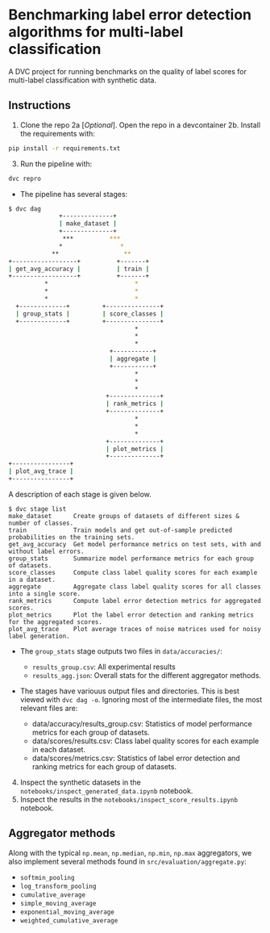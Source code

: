 # Benchmarking label error detection algorithms for multi-label classification

A DVC project for running benchmarks on the quality of label scores for multi-label classification with synthetic data.

## Instructions

1. Clone the repo
2a [*Optional*]. Open the repo in a devcontainer
2b. Install the requirements with:
```bash
pip install -r requirements.txt
```
3. Run the pipeline with:

```bash
dvc repro
```

  - The pipeline has several stages:
  
  ```bash
  $ dvc dag
                +--------------+               
                | make_dataset |               
                +--------------+               
                 ***          ***              
                *                *             
              **                  **           
  +------------------+          +-------+      
  | get_avg_accuracy |          | train |      
  +------------------+          +-------+      
            *                        *         
            *                        *         
            *                        *         
    +-------------+         +---------------+  
    | group_stats |         | score_classes |  
    +-------------+         +---------------+  
                                     *         
                                     *         
                                     *         
                              +-----------+    
                              | aggregate |    
                              +-----------+    
                                     *         
                                     *         
                                     *         
                             +--------------+  
                             | rank_metrics |  
                             +--------------+  
                                     *         
                                     *         
                                     *         
                             +--------------+  
                             | plot_metrics |  
                             +--------------+  
  +----------------+ 
  | plot_avg_trace | 
  +----------------+ 
  ```

  A description of each stage is given below.
  ```
  $ dvc stage list
  make_dataset      Create groups of datasets of different sizes & number of classes.
  train             Train models and get out-of-sample predicted probabilities on the training sets.
  get_avg_accuracy  Get model performance metrics on test sets, with and without label errors.
  group_stats       Summarize model performance metrics for each group of datasets.
  score_classes     Compute class label quality scores for each example in a dataset.
  aggregate         Aggregate class label quality scores for all classes into a single score.
  rank_metrics      Compute label error detection metrics for aggregated scores.
  plot_metrics      Plot the label error detection and ranking metrics for the aggregated scores.
  plot_avg_trace    Plot average traces of noise matrices used for noisy label generation.
  ```
    
  - The `group_stats` stage outputs two files in `data/accuracies/`:
    - `results_group.csv`: All experimental results
    - `results_agg.json`: Overall stats for the different aggregator methods.

  - The stages have variouus output files and directories. This is best viewed with `dvc dag -o`. Ignoring most of the intermediate files, the most relevant files are:
    - data/accuracy/results_group.csv: Statistics of model performance metrics for each group of datasets.
    - data/scores/results.csv: Class label quality scores for each example in each dataset.
    - data/scores/metrics.csv: Statistics of label error detection and ranking metrics for each group of datasets.


4. Inspect the synthetic datasets in the `notebooks/inspect_generated_data.ipynb` notebook.
5. Inspect the results in the `notebooks/inspect_score_results.ipynb` notebook.

## Aggregator methods

Along with the typical `np.mean`, `np.median`, `np.min`, `np.max` aggregators, we also implement several methods found in `src/evaluation/aggregate.py`:

- `softmin_pooling`
- `log_transform_pooling`
- `cumulative_average`
- `simple_moving_average`
- `exponential_moving_average`
- `weighted_cumulative_average`